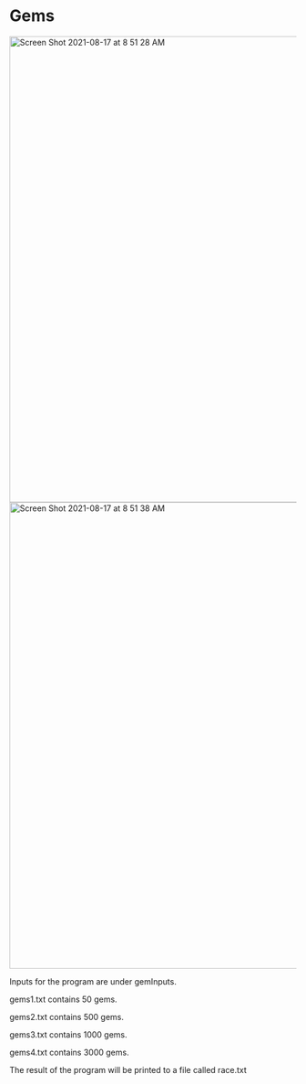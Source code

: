 # Gems
<img width="817" alt="Screen Shot 2021-08-17 at 8 51 28 AM" src="https://user-images.githubusercontent.com/44880566/129759159-9e6f9d20-7e07-404b-b22f-ef77238484af.png">
<img width="818" alt="Screen Shot 2021-08-17 at 8 51 38 AM" src="https://user-images.githubusercontent.com/44880566/129759227-22064117-63d0-4058-a672-90e548a9f093.png">

Inputs for the program are under gemInputs.

gems1.txt contains 50 gems.

gems2.txt contains 500 gems.

gems3.txt contains 1000 gems.

gems4.txt contains 3000 gems.

The result of the program will be printed to a file called race.txt
